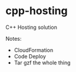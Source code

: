 # cpp-hosting
C++ Hosting solution

Notes:
- CloudFormation
- Code Deploy
- Tar gzf the whole thing
